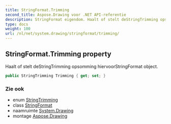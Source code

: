 ```yaml
---
title: StringFormat.Trimming
second_title: Aspose.Drawing voor .NET API-referentie
description: StringFormat eigendom. Haalt of stelt deStringTrimming opsomming hiervoorStringFormat object.
type: docs
weight: 100
url: /nl/net/system.drawing/stringformat/trimming/
---
```

## StringFormat.Trimming property

Haalt of stelt deStringTrimming opsomming hiervoorStringFormat object.

```csharp
public StringTrimming Trimming { get; set; }
```

### Zie ook

* enum [StringTrimming](../../stringtrimming/)
* class [StringFormat](../)
* naamruimte [System.Drawing](../../stringformat/)
* montage [Aspose.Drawing](../../../)


